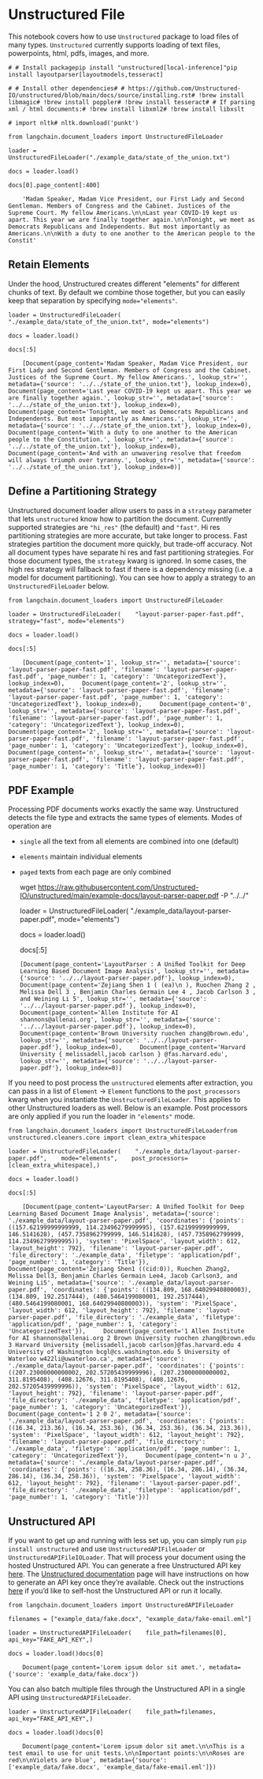 Unstructured File
=================

This notebook covers how to use `Unstructured` package to load files of many types. `Unstructured` currently supports loading of text files, powerpoints, html, pdfs, images, and more.

    # # Install packagepip install "unstructured[local-inference]"pip install layoutparser[layoutmodels,tesseract]

    # # Install other dependencies# # https://github.com/Unstructured-IO/unstructured/blob/main/docs/source/installing.rst# !brew install libmagic# !brew install poppler# !brew install tesseract# # If parsing xml / html documents:# !brew install libxml2# !brew install libxslt

    # import nltk# nltk.download('punkt')

    from langchain.document_loaders import UnstructuredFileLoader

    loader = UnstructuredFileLoader("./example_data/state_of_the_union.txt")

    docs = loader.load()

    docs[0].page_content[:400]

        'Madam Speaker, Madam Vice President, our First Lady and Second Gentleman. Members of Congress and the Cabinet. Justices of the Supreme Court. My fellow Americans.\n\nLast year COVID-19 kept us apart. This year we are finally together again.\n\nTonight, we meet as Democrats Republicans and Independents. But most importantly as Americans.\n\nWith a duty to one another to the American people to the Constit'

Retain Elements[](#retain-elements "Direct link to Retain Elements")
---------------------------------------------------------------------

Under the hood, Unstructured creates different "elements" for different chunks of text. By default we combine those together, but you can easily keep that separation by specifying `mode="elements"`.

    loader = UnstructuredFileLoader(    "./example_data/state_of_the_union.txt", mode="elements")

    docs = loader.load()

    docs[:5]

        [Document(page_content='Madam Speaker, Madam Vice President, our First Lady and Second Gentleman. Members of Congress and the Cabinet. Justices of the Supreme Court. My fellow Americans.', lookup_str='', metadata={'source': '../../state_of_the_union.txt'}, lookup_index=0),     Document(page_content='Last year COVID-19 kept us apart. This year we are finally together again.', lookup_str='', metadata={'source': '../../state_of_the_union.txt'}, lookup_index=0),     Document(page_content='Tonight, we meet as Democrats Republicans and Independents. But most importantly as Americans.', lookup_str='', metadata={'source': '../../state_of_the_union.txt'}, lookup_index=0),     Document(page_content='With a duty to one another to the American people to the Constitution.', lookup_str='', metadata={'source': '../../state_of_the_union.txt'}, lookup_index=0),     Document(page_content='And with an unwavering resolve that freedom will always triumph over tyranny.', lookup_str='', metadata={'source': '../../state_of_the_union.txt'}, lookup_index=0)]

Define a Partitioning Strategy[](#define-a-partitioning-strategy "Direct link to Define a Partitioning Strategy")
------------------------------------------------------------------------------------------------------------------

Unstructured document loader allow users to pass in a `strategy` parameter that lets `unstructured` know how to partition the document. Currently supported strategies are `"hi_res"` (the default) and `"fast"`. Hi res partitioning strategies are more accurate, but take longer to process. Fast strategies partition the document more quickly, but trade-off accuracy. Not all document types have separate hi res and fast partitioning strategies. For those document types, the `strategy` kwarg is ignored. In some cases, the high res strategy will fallback to fast if there is a dependency missing (i.e. a model for document partitioning). You can see how to apply a strategy to an `UnstructuredFileLoader` below.

    from langchain.document_loaders import UnstructuredFileLoader

    loader = UnstructuredFileLoader(    "layout-parser-paper-fast.pdf", strategy="fast", mode="elements")

    docs = loader.load()

    docs[:5]

        [Document(page_content='1', lookup_str='', metadata={'source': 'layout-parser-paper-fast.pdf', 'filename': 'layout-parser-paper-fast.pdf', 'page_number': 1, 'category': 'UncategorizedText'}, lookup_index=0),     Document(page_content='2', lookup_str='', metadata={'source': 'layout-parser-paper-fast.pdf', 'filename': 'layout-parser-paper-fast.pdf', 'page_number': 1, 'category': 'UncategorizedText'}, lookup_index=0),     Document(page_content='0', lookup_str='', metadata={'source': 'layout-parser-paper-fast.pdf', 'filename': 'layout-parser-paper-fast.pdf', 'page_number': 1, 'category': 'UncategorizedText'}, lookup_index=0),     Document(page_content='2', lookup_str='', metadata={'source': 'layout-parser-paper-fast.pdf', 'filename': 'layout-parser-paper-fast.pdf', 'page_number': 1, 'category': 'UncategorizedText'}, lookup_index=0),     Document(page_content='n', lookup_str='', metadata={'source': 'layout-parser-paper-fast.pdf', 'filename': 'layout-parser-paper-fast.pdf', 'page_number': 1, 'category': 'Title'}, lookup_index=0)]

PDF Example[](#pdf-example "Direct link to PDF Example")
---------------------------------------------------------

Processing PDF documents works exactly the same way. Unstructured detects the file type and extracts the same types of elements. Modes of operation are

*   `single` all the text from all elements are combined into one (default)
*   `elements` maintain individual elements
*   `paged` texts from each page are only combined

    wget  https://raw.githubusercontent.com/Unstructured-IO/unstructured/main/example-docs/layout-parser-paper.pdf -P "../../"

    loader = UnstructuredFileLoader(    "./example_data/layout-parser-paper.pdf", mode="elements")

    docs = loader.load()

    docs[:5]

        [Document(page_content='LayoutParser : A Uniﬁed Toolkit for Deep Learning Based Document Image Analysis', lookup_str='', metadata={'source': '../../layout-parser-paper.pdf'}, lookup_index=0),     Document(page_content='Zejiang Shen 1 ( (ea)\n ), Ruochen Zhang 2 , Melissa Dell 3 , Benjamin Charles Germain Lee 4 , Jacob Carlson 3 , and Weining Li 5', lookup_str='', metadata={'source': '../../layout-parser-paper.pdf'}, lookup_index=0),     Document(page_content='Allen Institute for AI shannons@allenai.org', lookup_str='', metadata={'source': '../../layout-parser-paper.pdf'}, lookup_index=0),     Document(page_content='Brown University ruochen zhang@brown.edu', lookup_str='', metadata={'source': '../../layout-parser-paper.pdf'}, lookup_index=0),     Document(page_content='Harvard University { melissadell,jacob carlson } @fas.harvard.edu', lookup_str='', metadata={'source': '../../layout-parser-paper.pdf'}, lookup_index=0)]

If you need to post process the `unstructured` elements after extraction, you can pass in a list of `Element` -> `Element` functions to the `post_processors` kwarg when you instantiate the `UnstructuredFileLoader`. This applies to other Unstructured loaders as well. Below is an example. Post processors are only applied if you run the loader in `"elements"` mode.

    from langchain.document_loaders import UnstructuredFileLoaderfrom unstructured.cleaners.core import clean_extra_whitespace

    loader = UnstructuredFileLoader(    "./example_data/layout-parser-paper.pdf",    mode="elements",    post_processors=[clean_extra_whitespace],)

    docs = loader.load()

    docs[:5]

        [Document(page_content='LayoutParser: A Uniﬁed Toolkit for Deep Learning Based Document Image Analysis', metadata={'source': './example_data/layout-parser-paper.pdf', 'coordinates': {'points': ((157.62199999999999, 114.23496279999995), (157.62199999999999, 146.5141628), (457.7358962799999, 146.5141628), (457.7358962799999, 114.23496279999995)), 'system': 'PixelSpace', 'layout_width': 612, 'layout_height': 792}, 'filename': 'layout-parser-paper.pdf', 'file_directory': './example_data', 'filetype': 'application/pdf', 'page_number': 1, 'category': 'Title'}),     Document(page_content='Zejiang Shen1 ((cid:0)), Ruochen Zhang2, Melissa Dell3, Benjamin Charles Germain Lee4, Jacob Carlson3, and Weining Li5', metadata={'source': './example_data/layout-parser-paper.pdf', 'coordinates': {'points': ((134.809, 168.64029940800003), (134.809, 192.2517444), (480.5464199080001, 192.2517444), (480.5464199080001, 168.64029940800003)), 'system': 'PixelSpace', 'layout_width': 612, 'layout_height': 792}, 'filename': 'layout-parser-paper.pdf', 'file_directory': './example_data', 'filetype': 'application/pdf', 'page_number': 1, 'category': 'UncategorizedText'}),     Document(page_content='1 Allen Institute for AI shannons@allenai.org 2 Brown University ruochen zhang@brown.edu 3 Harvard University {melissadell,jacob carlson}@fas.harvard.edu 4 University of Washington bcgl@cs.washington.edu 5 University of Waterloo w422li@uwaterloo.ca', metadata={'source': './example_data/layout-parser-paper.pdf', 'coordinates': {'points': ((207.23000000000002, 202.57205439999996), (207.23000000000002, 311.8195408), (408.12676, 311.8195408), (408.12676, 202.57205439999996)), 'system': 'PixelSpace', 'layout_width': 612, 'layout_height': 792}, 'filename': 'layout-parser-paper.pdf', 'file_directory': './example_data', 'filetype': 'application/pdf', 'page_number': 1, 'category': 'UncategorizedText'}),     Document(page_content='1 2 0 2', metadata={'source': './example_data/layout-parser-paper.pdf', 'coordinates': {'points': ((16.34, 213.36), (16.34, 253.36), (36.34, 253.36), (36.34, 213.36)), 'system': 'PixelSpace', 'layout_width': 612, 'layout_height': 792}, 'filename': 'layout-parser-paper.pdf', 'file_directory': './example_data', 'filetype': 'application/pdf', 'page_number': 1, 'category': 'UncategorizedText'}),     Document(page_content='n u J', metadata={'source': './example_data/layout-parser-paper.pdf', 'coordinates': {'points': ((16.34, 258.36), (16.34, 286.14), (36.34, 286.14), (36.34, 258.36)), 'system': 'PixelSpace', 'layout_width': 612, 'layout_height': 792}, 'filename': 'layout-parser-paper.pdf', 'file_directory': './example_data', 'filetype': 'application/pdf', 'page_number': 1, 'category': 'Title'})]

Unstructured API[](#unstructured-api "Direct link to Unstructured API")
------------------------------------------------------------------------

If you want to get up and running with less set up, you can simply run `pip install unstructured` and use `UnstructuredAPIFileLoader` or `UnstructuredAPIFileIOLoader`. That will process your document using the hosted Unstructured API. You can generate a free Unstructured API key [here](https://www.unstructured.io/api-key/). The [Unstructured documentation](https://unstructured-io.github.io/) page will have instructions on how to generate an API key once they’re available. Check out the instructions [here](https://github.com/Unstructured-IO/unstructured-api#dizzy-instructions-for-using-the-docker-image) if you’d like to self-host the Unstructured API or run it locally.

    from langchain.document_loaders import UnstructuredAPIFileLoader

    filenames = ["example_data/fake.docx", "example_data/fake-email.eml"]

    loader = UnstructuredAPIFileLoader(    file_path=filenames[0],    api_key="FAKE_API_KEY",)

    docs = loader.load()docs[0]

        Document(page_content='Lorem ipsum dolor sit amet.', metadata={'source': 'example_data/fake.docx'})

You can also batch multiple files through the Unstructured API in a single API using `UnstructuredAPIFileLoader`.

    loader = UnstructuredAPIFileLoader(    file_path=filenames,    api_key="FAKE_API_KEY",)

    docs = loader.load()docs[0]

        Document(page_content='Lorem ipsum dolor sit amet.\n\nThis is a test email to use for unit tests.\n\nImportant points:\n\nRoses are red\n\nViolets are blue', metadata={'source': ['example_data/fake.docx', 'example_data/fake-email.eml']})